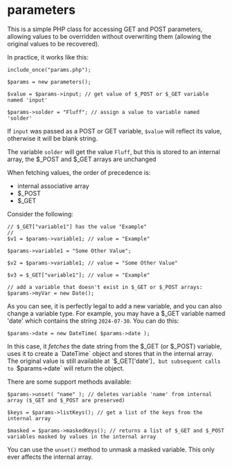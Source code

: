 # parameters
This is a simple PHP class for accessing GET and POST parameters, allowing values to be overridden without overwriting them (allowing the original values to be recovered).

In practice, it works like this:
```
include_once("params.php");

$params = new parameters();

$value = $params->input; // get value of $_POST or $_GET variable named 'input'

$params->solder = "Fluff"; // assign a value to variable named 'solder'
```

If `input` was passed as a POST or GET variable, `$value` will reflect its value, otherwise it will be blank string.

The variable `solder` will get the value `Fluff`, but this is stored to an internal array, the $_POST and $_GET arrays are unchanged

When fetching values, the order of precedence is:
  - internal associative array
  - $_POST
  - $_GET

Consider the following:
```
// $_GET["variable1"] has the value "Example"
//
$v1 = $params->variable1; // value = "Example"

$params->variable1 = "Some Other Value";

$v2 = $params->variable1; // value = "Some Other Value"

$v3 = $_GET["variable1"]; // value = "Example"

// add a variable that doesn't exist in $_GET or $_POST arrays:
$params->myVar = new Date();
```

As you can see, it is perfectly legal to add a new variable, and you can also change a variable type. For example, you may have a $_GET variable named 'date' which contains the string `2024-07-30`. You can do this:
```
$params->date = new DateTime( $params->date );
```
In this case, it _fetches_ the date string from the $_GET (or $_POST) variable, uses it to create a `DateTime` object and stores that in the internal array. The original value is still available at `$_GET['date']`, but subsequent calls to `$params->date` will return the object.

There are some support methods available:
```
$params->unset( "name" ); // deletes variable 'name' from internal array ($_GET and $_POST are preserved)

$keys = $params->listKeys(); // get a list of the keys from the internal array

$masked = $params->maskedKeys(); // returns a list of $_GET and $_POST variables masked by values in the internal array
```
You can use the `unset()` method to unmask a masked variable. This only ever affects the internal array.
